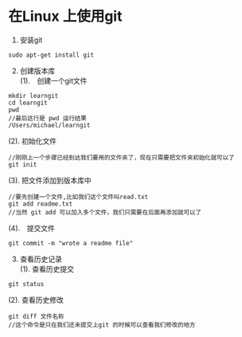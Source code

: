 # 在Linux 上使用git
1. 安装git
```
sudo apt-get install git
```
2. 创建版本库<br>
(1).　创建一个git文件
```
mkdir learngit
cd learngit
pwd
//最后这行是 pwd 运行结果
/Users/michael/learngit
```
(2). 初始化文件
```
//刚刚上一个步骤已经到达我们要用的文件夹了，现在只需要把文件夹初始化就可以了
git init
```
(3). 把文件添加到版本库中
```
//要先创建一个文件,比如我们这个文件叫read.txt
git add readme.txt
//当然 git add 可以加入多个文件，我们只需要在后面再添加就可以了
```
(4).　提交文件
```
git commit -m "wrote a readme file"
```
3. 查看历史记录<br>
(1). 查看历史提交
```
git status
```
(2). 查看历史修改
```
git diff 文件名称
//这个命令是只在我们还未提交上git 的时候可以查看我们修改的地方
```
